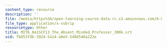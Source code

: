 ```yaml
---
content_type: resource
description: ''
file: /media/https%3A/open-learning-course-data-rc.s3.amazonaws.com/6-041sc-probabilistic-systems-analysis-and-applied-probability-fall-2013/fb053fdb392d5a14a0e5548d546a222e_MIT6_041SCF13_The_Absent_Minded_Professor_300k.vtt
file_type: application/x-subrip
resourcetype: Other
title: MIT6_041SCF13_The_Absent_Minded_Professor_300k.srt
uid: fb053fdb-392d-5a14-a0e5-548d546a222e
---
```

